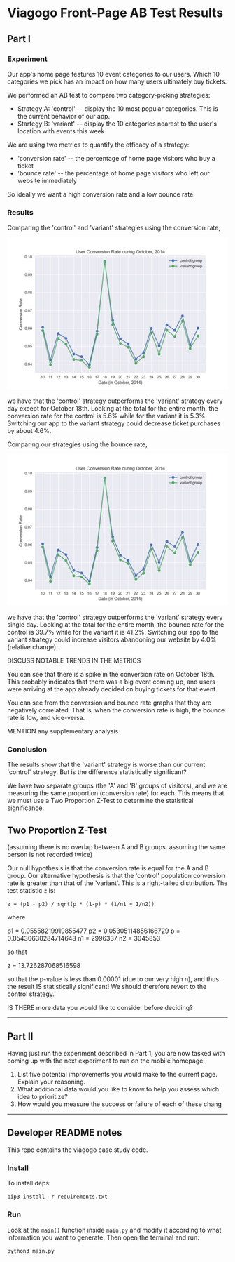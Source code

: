 # Viagogo Front-Page AB Test Results

## Part I

### Experiment

Our app's home page features 10 event categories to our users.  Which 10 categories we pick has an impact on how many users ultimately buy tickets.

We performed an AB test to compare two category-picking strategies:

  * Strategy A: 'control' -- display the 10 most popular categories.  This is the current behavior of our app.
  * Startegy B: 'variant' -- display the 10 categories nearest to the user's location with events this week.

We are using two metrics to quantify the efficacy of a strategy:

  * 'conversion rate' -- the percentage of home page visitors who buy a ticket
  * 'bounce rate' -- the percentage of home page visitors who left our website immediately

So ideally we want a high conversion rate and a low bounce rate.

### Results

Comparing the 'control' and 'variant' strategies using the conversion rate,

![](img/conversion-rate.png)

we have that the 'control' strategy outperforms the 'variant' strategy every day except for October 18th.  Looking at the total for the entire month, the conversion rate for the control is 5.6% while for the variant it is 5.3%.  Switching our app to the variant strategy could decrease ticket purchases by about 4.6%.

Comparing our strategies using the bounce rate,

![](img/conversion-rate.png)

we have that the 'control' strategy outperforms the 'variant' strategy every single day.  Looking at the total for the entire month, the bounce rate for the control is 39.7% while for the variant it is 41.2%.  Switching our app to the variant strategy could increase visitors abandoning our website by 4.0% (relative change).

DISCUSS NOTABLE TRENDS IN THE METRICS

You can see that there is a spike in the conversion rate on October 18th.  This probably indicates that there was a big event coming up, and users were arriving at the app already decided on buying tickets for that event.

You can see from the conversion and bounce rate graphs that they are negatively correlated.  That is, when the conversion rate is high, the bounce rate is low, and vice-versa.


MENTION any supplementary analysis



### Conclusion

The results show that the 'variant' strategy is worse than our current 'control' strategy.  But is the difference statistically significant?

We have two separate groups (the 'A' and 'B' groups of visitors), and we are measuring the same proportion (conversion rate) for each.  This means that we must use a Two Proportion Z-Test to determine the statistical significance.

## Two Proportion Z-Test

(assuming there is no overlap between A and B groups.  assuming the same person is not recorded twice)

Our null hypothesis is that the conversion rate is equal for the A and B group.  Our alternative hypothesis is that the 'control' population conversion rate is greater than that of the 'variant'.  This is a right-tailed distribution.  The test statistic `z` is:

    z = (p1 - p2) / sqrt(p * (1-p) * (1/n1 + 1/n2))

where

p1 = 0.05558219919855477
p2 = 0.05305114856166729
p = 0.05430630284714648
n1 = 2996337
n2 = 3045853

so that

   z = 13.726287068516598

so that the p-value is less than 0.00001 (due to our very high n), and thus the result IS statistically significant!  We should therefore revert to the control strategy.



IS THERE more data you would like to consider before deciding?





---

## Part II

Having just run the experiment described in Part 1, you are now tasked with coming up with the
next experiment to run on the mobile homepage.

  1. List five potential improvements you would make to the current page. Explain your reasoning.
  2. What additional data would you like to know to help you assess which idea to prioritize?
  3. How would you measure the success or failure of each of these chang



---

## Developer README notes

This repo contains the viagogo case study code.

### Install

To install deps:

	pip3 install -r requirements.txt


### Run

Look at the `main()` function inside `main.py` and modify it according to what information you want to generate.  Then open the terminal and run:

	python3 main.py


